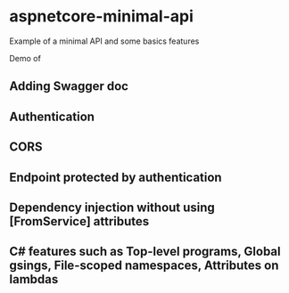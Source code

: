 # aspnetcore-minimal-api
Example of a minimal API and some basics features

Demo of

## Adding Swagger doc
## Authentication
## CORS
## Endpoint protected by authentication
## Dependency injection without using [FromService] attributes
## C# features such as Top-level programs, Global gsings, File-scoped namespaces, Attributes on lambdas
